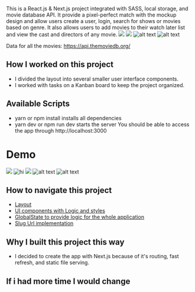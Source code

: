 This is a React.js & Next.js project integrated with SASS, local storage, and movie database API. It provide a pixel-perfect match with the mockup design and allow users create a user, login, search for shows or movies based on genre. It also allows users to add movies to their watch later list and view the cast and directors of any movie.
![](../../tree/main/castcrew.gif?raw=true)
![](../../tree/main/castcrew.gif?raw=true)
![alt text](../../tree/main/watchlist.gif)
![alt text](../../tree/main/signout.gif?raw=true)

Data for all the movies: https://api.themoviedb.org/
## How I worked on this project
* I divided the layout into several smaller user interface components.
* I worked with tasks on a Kanban board to keep the project organized.

## Available Scripts
* yarn or npm install installs all dependencies
* yarn dev or npm run dev starts the server You should be able to access the app through http://localhost:3000

# Demo 
![](../../tree/main/castcrew.gif?raw=true)
![hi](signout.gif)
![](../../tree/main/castcrew.gif?raw=true)
![alt text](../../tree/main/watchlist.gif)
![alt text](../../tree/main/signout.gif?raw=true)

## How to navigate this project
* [Layout](../../tree/main/components/Layouts)
* [UI components with Logic and styles](../../tree/main/components/UI)
* [GlobalState to provide logic for the whole application](../../tree/main/components/HBOProvider.js)
* [Slug Url implementation](../../tree/main/pages/[mediaType])
  
## Why I built this project this way 
* I decided to create the app with Next.js because of it's routing, fast refresh, and static file serving.

## If i had more time I would change


